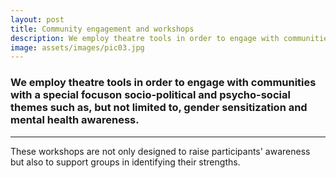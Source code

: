 ```yaml
---
layout: post
title: Community engagement and workshops
description: We employ theatre tools in order to engage with communities with a special focus on socio-political and psycho-social themes such as, but not limited to, gender sensitization and mental health awareness.
image: assets/images/pic03.jpg
---
```


<!-- ![test image]({{ site.url | absolute_path}}/assets/images/pic03.jpg) -->


### We employ theatre tools in order to engage with communities with a special focuson socio-political and psycho-social themes such as, but not limited to, gender sensitization and mental health awareness.

<hr/>

These workshops are not only designed to raise participants' awareness but also to support groups in identifying their strengths.
